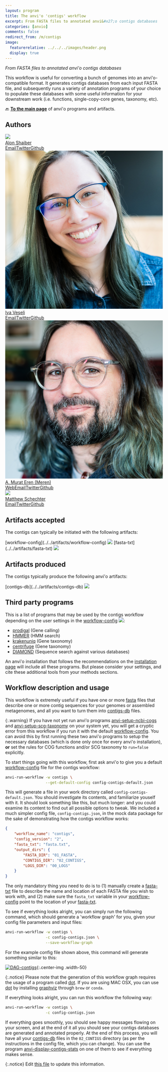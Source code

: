 ```yaml
---
layout: program
title: The anvi'o 'contigs' workflow
excerpt: From FASTA files to annotated anvi&#x27;o contigs databases
categories: [anvio]
comments: false
redirect_from: /m/contigs
image:
  featurerelative: ../../../images/header.png
  display: true
---
```


<i>From FASTA files to annotated anvi&#x27;o contigs databases</i>

This workflow is useful for converting a bunch of genomes into an anvi&#x27;o-compatible format. It generates contigs databases from each input FASTA file, and subsequently runs a variety of annotation programs of your choice to populate these databases with some useful information for your downstream work (i.e. functions, single-copy-core genes, taxonomy, etc).

🔙 **[To the main page](../../)** of anvi'o programs and artifacts.

## Authors

<div class="anvio-person"><div class="anvio-person-info"><div class="anvio-person-photo"><img class="anvio-person-photo-img" src="../../images/authors/ShaiberAlon.jpg" /></div><div class="anvio-person-info-box"><a href="/people/ShaiberAlon" target="_blank"><span class="anvio-person-name">Alon Shaiber</span></a><div class="anvio-person-social-box"><a href="mailto:alon.shaiber@gmail.com" class="person-social" target="_blank"><i class="fa fa-fw fa-envelope-square"></i>Email</a><a href="http://twitter.com/alon_shaiber" class="person-social" target="_blank"><i class="fa fa-fw fa-twitter-square"></i>Twitter</a><a href="http://github.com/ShaiberAlon" class="person-social" target="_blank"><i class="fa fa-fw fa-github"></i>Github</a></div></div></div></div>

<div class="anvio-person"><div class="anvio-person-info"><div class="anvio-person-photo"><img class="anvio-person-photo-img" src="../../images/authors/ivagljiva.jpg" /></div><div class="anvio-person-info-box"><a href="/people/ivagljiva" target="_blank"><span class="anvio-person-name">Iva Veseli</span></a><div class="anvio-person-social-box"><a href="mailto:iva.veseli@gmail.com" class="person-social" target="_blank"><i class="fa fa-fw fa-envelope-square"></i>Email</a><a href="http://twitter.com/ivaglj1va" class="person-social" target="_blank"><i class="fa fa-fw fa-twitter-square"></i>Twitter</a><a href="http://github.com/ivagljiva" class="person-social" target="_blank"><i class="fa fa-fw fa-github"></i>Github</a></div></div></div></div>

<div class="anvio-person"><div class="anvio-person-info"><div class="anvio-person-photo"><img class="anvio-person-photo-img" src="../../images/authors/meren.jpg" /></div><div class="anvio-person-info-box"><a href="/people/meren" target="_blank"><span class="anvio-person-name">A. Murat Eren (Meren)</span></a><div class="anvio-person-social-box"><a href="http://merenlab.org" class="person-social" target="_blank"><i class="fa fa-fw fa-home"></i>Web</a><a href="mailto:a.murat.eren@gmail.com" class="person-social" target="_blank"><i class="fa fa-fw fa-envelope-square"></i>Email</a><a href="http://twitter.com/merenbey" class="person-social" target="_blank"><i class="fa fa-fw fa-twitter-square"></i>Twitter</a><a href="http://github.com/meren" class="person-social" target="_blank"><i class="fa fa-fw fa-github"></i>Github</a></div></div></div></div>

<div class="anvio-person"><div class="anvio-person-info"><div class="anvio-person-photo"><img class="anvio-person-photo-img" src="../../images/authors/mschecht.jpg" /></div><div class="anvio-person-info-box"><a href="/people/mschecht" target="_blank"><span class="anvio-person-name">Matthew Schechter</span></a><div class="anvio-person-social-box"><a href="mailto:mschechter@uchicago.edu" class="person-social" target="_blank"><i class="fa fa-fw fa-envelope-square"></i>Email</a><a href="http://twitter.com/mschecht_bio" class="person-social" target="_blank"><i class="fa fa-fw fa-twitter-square"></i>Twitter</a><a href="http://github.com/mschecht" class="person-social" target="_blank"><i class="fa fa-fw fa-github"></i>Github</a></div></div></div></div>



## Artifacts accepted

The contigs can typically be initiated with the following artifacts:

<p style="text-align: left" markdown="1"><span class="artifact-p">[workflow-config](../../artifacts/workflow-config) <img src="../../images/icons/JSON.png" class="artifact-icon-mini" /></span> <span class="artifact-p">[fasta-txt](../../artifacts/fasta-txt) <img src="../../images/icons/TXT.png" class="artifact-icon-mini" /></span></p>

## Artifacts produced

The contigs typically produce the following anvi'o artifacts:

<p style="text-align: left" markdown="1"><span class="artifact-p">[contigs-db](../../artifacts/contigs-db) <img src="../../images/icons/DB.png" class="artifact-icon-mini" /></span></p>

## Third party programs

This is a list of programs that may be used by the contigs workflow depending on the user settings in the <span class="artifact-p">[workflow-config](../../artifacts/workflow-config/) <img src="../../images/icons/JSON.png" class="artifact-icon-mini" /></span>:

<ul>
<li><a href="https://github.com/hyattpd/Prodigal" target="_blank">prodigal</a> (Gene calling)</li><li><a href="http://hmmer.org/" target="_blank">HMMER</a> (HMM search)</li><li><a href="https://github.com/fbreitwieser/krakenuniq" target="_blank">krakenuniq</a> (Gene taxonomy)</li><li><a href="https://github.com/DaehwanKimLab/centrifuge" target="_blank">centrifuge</a> (Gene taxonomy)</li><li><a href="https://uni-tuebingen.de/fakultaeten/mathematisch-naturwissenschaftliche-fakultaet/fachbereiche/informatik/lehrstuehle/algorithms-in-bioinformatics/software/diamond/" target="_blank">DIAMOND</a> (Sequence search against various databases)</li>
</ul>

An anvi'o installation that follows the recommendations on the <a href="https://anvio.org/install/" target="_blank">installation page</a> will include all these programs. But please consider your settings, and cite these additional tools from your methods sections.

## Workflow description and usage



This workflow is extremely useful if you have one or more <span class="artifact-n">[fasta](/help/main/artifacts/fasta)</span> files that describe one or more contig sequences for your genomes or assembled metagenomes, and all you want to turn them into <span class="artifact-n">[contigs-db](/help/main/artifacts/contigs-db)</span> files.

{:.warning}
If you have not yet run anvi'o programs <span class="artifact-p">[anvi-setup-ncbi-cogs](/help/main/programs/anvi-setup-ncbi-cogs)</span> and <span class="artifact-p">[anvi-setup-scg-taxonomy](/help/main/programs/anvi-setup-scg-taxonomy)</span> on your system yet, you will get a cryptic error from this workflow if you run it with the default <span class="artifact-n">[workflow-config](/help/main/artifacts/workflow-config)</span>. You can avoid this by first running these two anvi'o programs to setup the necessary databases (which is done only once for every anvi'o installation), **or** set the rules for COG functions and/or SCG taxonomy to `run=false` explicitly.

To start things going with this workflow, first ask anvi'o to give you a default <span class="artifact-n">[workflow-config](/help/main/artifacts/workflow-config)</span> file for the contigs workflow:

```bash
anvi-run-workflow -w contigs \
                  --get-default-config config-contigs-default.json
```

This will generate a file in your work directory called `config-contigs-default.json`. You should investigate its contents, and familiarize youself with it. It should look something like this, but much longer:
and you could examine its content to find out all possible options to tweak. We included a much simpler config file, `config-contigs.json`, in the mock data package for the sake of demonstrating how the contigs workflow works:

```json
{
    "workflow_name": "contigs",
    "config_version": "2",
    "fasta_txt": "fasta.txt",
    "output_dirs": {
        "FASTA_DIR": "01_FASTA",
        "CONTIGS_DIR": "02_CONTIGS",
        "LOGS_DIR": "00_LOGS"
    }
}
```

The only mandatory thing you need to do is to (1) manually create a <span class="artifact-n">[fasta-txt](/help/main/artifacts/fasta-txt)</span> file to describe the name and location of each FASTA file you wish to work with, and (2) make sure the `fasta_txt` variable in your <span class="artifact-n">[workflow-config](/help/main/artifacts/workflow-config)</span> point to the location of your <span class="artifact-n">[fasta-txt](/help/main/artifacts/fasta-txt)</span>.

To see if everything looks alright, you can simply run the following command, which should generate a 'workflow graph' for you, given your config file parameters and input files:

```bash
anvi-run-workflow -w contigs \
                  -c config-contigs.json \
                  --save-workflow-graph
```

For the example config file shown above, this command will generate something similar to this:

[![DAG-contigs](../../images/workflows/contigs/DAG-contigs.png)]( ../../images/workflows/contigs/DAG-contigs.png){:.center-img .width-50}

{:.notice}
Please note that the generation of this workflow graph requires the usage of a program called [dot](https://en.wikipedia.org/wiki/DOT_(graph_description_language)). If you are using MAC OSX, you can use [dot](https://en.wikipedia.org/wiki/DOT_(graph_description_language)) by installing [graphviz](http://www.graphviz.org/) through `brew` or `conda`.

If everything looks alright, you can run this workflow the following way:

```bash
anvi-run-workflow -w contigs \
                  -c config-contigs.json
```

If everything goes smoothly, you should see happy messages flowing on your screen, and at the end of it all you should see your contigs databases are generated and annotated properly. At the end of this process, you will have all your <span class="artifact-n">[contigs-db](/help/main/artifacts/contigs-db)</span> files in the `02_CONTIGS` directory (as per the instructions in the config file, which you can change). You can use the program <span class="artifact-p">[anvi-display-contigs-stats](/help/main/programs/anvi-display-contigs-stats)</span> on one of them to see if everything makes sense.


{:.notice}
Edit [this file](https://github.com/merenlab/anvio/tree/master/anvio/docs/workflows/contigs.md) to update this information.

